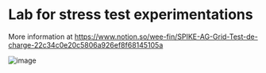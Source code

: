 # Lab for stress test experimentations

More information at https://www.notion.so/wee-fin/SPIKE-AG-Grid-Test-de-charge-22c34c0e20c5806a926ef8f68145105a


![image](https://github.com/user-attachments/assets/02886049-7948-4cae-9a59-837f5a5be92a)
